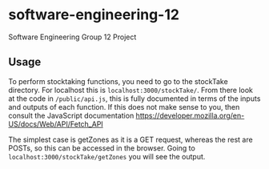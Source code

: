 # software-engineering-12
Software Engineering Group 12 Project

## Usage
To perform stocktaking functions, you need to go to the stockTake directory.
For localhost this is  `localhost:3000/stockTake/`.
From there look at the code in `/public/api.js`, this is fully documented in terms of the inputs and outputs of each function.
If this does not make sense to you, then consult the JavaScript documentation https://developer.mozilla.org/en-US/docs/Web/API/Fetch_API

The simplest case is getZones as it is a GET request, whereas the rest are POSTs, so this can be accessed in the browser.
Going to `localhost:3000/stockTake/getZones` you will see the output.


